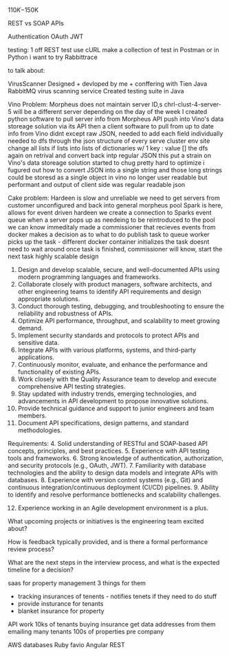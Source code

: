 $110K-$150K

REST vs SOAP APIs

Authentication
OAuth
JWT

testing:
1 off REST test use cURL
make a collection of test in Postman
or in Python
i want to try Rabbittrace


to talk about:

VirusScanner
Designed + devloped by me + conffering with Tien
Java RabbitMQ virus scanning service
Created testing suite in Java

Vino
Problem: Morpheus does not maintain server ID,s
chrl-clust-4-server-5 will be a different server depending on the day of the week
I created python software to pull server info from Morpheus API
push into Vino's data storeage solution via its API
then a client software to pull from up to date info from Vino
didnt except raw JSON, needed to add each field individually
needed to dfs through the json structure of every serve cluster env site
change all lists if lists into lists of dictionaries w/ 1 key : value []
the dfs again on retrival and convert back intp regular JSON
this put a strain on Vino's data storeage solution
started to chug pretty hard
to optimize i fugured out how to convert JSON into a single string 
and those long strings could be storesd as a single object in vino
no longer user readable
but performant
and output of client side was regular readable json

Cake
problem: Hardeen is slow and unreliable
we need to get servers from customer unconfigured and back into general morpheus pool
Spark is here, allows for event driven hardeen
we create a connection to Sparks event queue
when a server pops up as needeing to be reintroduced to the pool we can know immeditaly
made a commissioner that recieves events from docker
makes a decision as to what to do
publish task to queue
worker picks up the task - different docker container
initializes the task
doesnt need to wait around 
once task is finished, commissioner will know, start the next task
highly scalable design 




1. Design and develop scalable, secure, and well-documented APIs using modern programming languages and frameworks.
2. Collaborate closely with product managers, software architects, and other engineering teams to identify API requirements and design appropriate solutions.
3. Conduct thorough testing, debugging, and troubleshooting to ensure the reliability and robustness of APIs.
4. Optimize API performance, throughput, and scalability to meet growing demand.
5. Implement security standards and protocols to protect APIs and sensitive data.
6. Integrate APIs with various platforms, systems, and third-party applications.
7. Continuously monitor, evaluate, and enhance the performance and functionality of existing APIs.
8. Work closely with the Quality Assurance team to develop and execute comprehensive API testing strategies.
9. Stay updated with industry trends, emerging technologies, and advancements in API development to propose innovative solutions.
10. Provide technical guidance and support to junior engineers and team members.
11. Document API specifications, design patterns, and standard methodologies.

Requirements:
4. Solid understanding of RESTful and SOAP-based API concepts, principles, and best practices.
5. Experience with API testing tools and frameworks.
6. Strong knowledge of authentication, authorization, and security protocols (e.g., OAuth, JWT).
7. Familiarity with database technologies and the ability to design data models and integrate APIs with databases.
8. Experience with version control systems (e.g., Git) and continuous integration/continuous deployment (CI/CD) pipelines.
9. Ability to identify and resolve performance bottlenecks and scalability challenges.

12. Experience working in an Agile development environment is a plus.





What upcoming projects or initiatives is the engineering team excited about?

How is feedback typically provided, and is there a formal performance review process?

What are the next steps in the interview process, and what is the expected timeline for a decision?

saas for property management
3 things for them
- tracking insurances of tenents - notifies tenets if they need to do stuff
- provide insturance for tenants
- blanket insurance for property

API work
10ks of tenants buying insurance get data addresses from them
emailing many tenants
100s of properties pre company


AWS databases
Ruby
favio
Angular
REST
